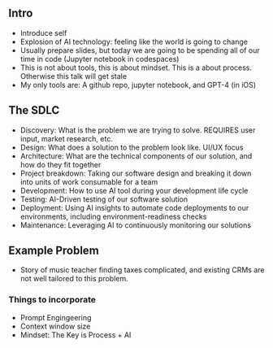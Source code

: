 ## Intro

- Introduce self
- Explosion of AI technology: feeling like the world is going to change
- Usually prepare slides, but today we are going to be spending all of our time in code (Jupyter notebook in codespaces)
- This is not about tools, this is about mindset. This is a about process. Otherwise this talk will get stale
- My only tools are: A github repo, jupyter notebook, and GPT-4 (in iOS)

## The SDLC

- Discovery: What is the problem we are trying to solve. REQUIRES user input, market research, etc.
- Design: What does a solution to the problem look like. UI/UX focus
- Architecture: What are the technical components of our solution, and how do they fit together
- Project breakdown: Taking our software design and breaking it down into units of work consumable for a team
- Development: How to use AI tool during your development life cycle
- Testing: AI-Driven testing of our software solution
- Deployment: Using AI insights to automate code deployments to our environments, including environment-readiness checks
- Maintenance: Leveraging AI to continuously monitoring our solutions

## Example Problem

- Story of music teacher finding taxes complicated, and existing CRMs are not well tailored to this problem.

### Things to incorporate

- Prompt Engingeering
- Context window size
- Mindset: The Key is Process + AI 